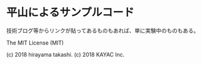 # 平山によるサンプルコード

技術ブログ等からリンクが貼ってあるものもあれば、単に実験中のものもある。

The MIT License (MIT)

(c) 2018 hirayama takashi. (c) 2018 KAYAC Inc.
